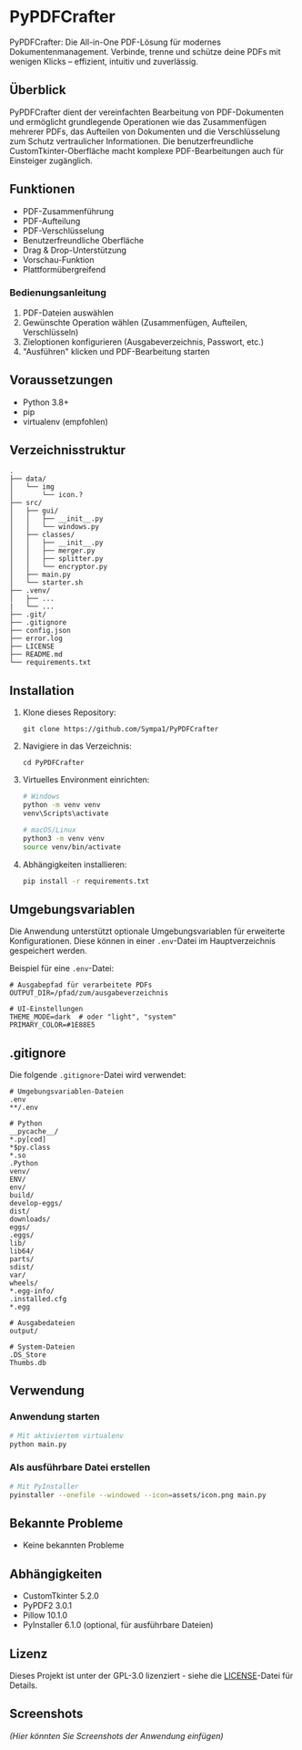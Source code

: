 # PyPDFCrafter
PyPDFCrafter: Die All-in-One PDF-Lösung für modernes Dokumentenmanagement. Verbinde, trenne und schütze deine PDFs mit wenigen Klicks – effizient, intuitiv und zuverlässig. 

## Überblick
PyPDFCrafter dient der vereinfachten Bearbeitung von PDF-Dokumenten und ermöglicht grundlegende Operationen wie das Zusammenfügen mehrerer PDFs, das Aufteilen von Dokumenten und die Verschlüsselung zum Schutz vertraulicher Informationen. Die benutzerfreundliche CustomTkinter-Oberfläche macht komplexe PDF-Bearbeitungen auch für Einsteiger zugänglich.

## Funktionen
- PDF-Zusammenführung
- PDF-Aufteilung
- PDF-Verschlüsselung
- Benutzerfreundliche Oberfläche
- Drag & Drop-Unterstützung
- Vorschau-Funktion
- Plattformübergreifend

### Bedienungsanleitung
1. PDF-Dateien auswählen
2. Gewünschte Operation wählen (Zusammenfügen, Aufteilen, Verschlüsseln)
3. Zieloptionen konfigurieren (Ausgabeverzeichnis, Passwort, etc.)
4. "Ausführen" klicken und PDF-Bearbeitung starten

## Voraussetzungen
- Python 3.8+
- pip
- virtualenv (empfohlen)

## Verzeichnisstruktur
```
.
├── data/
│   └── img
│       └── icon.?
├── src/
│   ├── gui/
│   │   ├── __init__.py
│   │   └── windows.py
│   ├── classes/
│   │   ├── __init__.py
│   │   ├── merger.py
│   │   ├── splitter.py
│   │   └── encryptor.py
│   ├── main.py
│   └── starter.sh
├── .venv/
│   ├── ...
|   └── ...
├── .git/
├── .gitignore
├── config.json
├── error.log
├── LICENSE
├── README.md
└── requirements.txt
```

## Installation
1. Klone dieses Repository:
   ```
   git clone https://github.com/Sympa1/PyPDFCrafter
   ```
2. Navigiere in das Verzeichnis:
   ```
   cd PyPDFCrafter
   ```
3. Virtuelles Environment einrichten:
   ```bash
   # Windows
   python -m venv venv
   venv\Scripts\activate
   
   # macOS/Linux
   python3 -m venv venv
   source venv/bin/activate
   ```
4. Abhängigkeiten installieren:
   ```bash
   pip install -r requirements.txt
   ```

## Umgebungsvariablen
Die Anwendung unterstützt optionale Umgebungsvariablen für erweiterte Konfigurationen. Diese können in einer `.env`-Datei im Hauptverzeichnis gespeichert werden.

Beispiel für eine `.env`-Datei:
```
# Ausgabepfad für verarbeitete PDFs
OUTPUT_DIR=/pfad/zum/ausgabeverzeichnis

# UI-Einstellungen
THEME_MODE=dark  # oder "light", "system"
PRIMARY_COLOR=#1E88E5
```

## .gitignore
Die folgende `.gitignore`-Datei wird verwendet:
```
# Umgebungsvariablen-Dateien
.env
**/.env

# Python
__pycache__/
*.py[cod]
*$py.class
*.so
.Python
venv/
ENV/
env/
build/
develop-eggs/
dist/
downloads/
eggs/
.eggs/
lib/
lib64/
parts/
sdist/
var/
wheels/
*.egg-info/
.installed.cfg
*.egg

# Ausgabedateien
output/

# System-Dateien
.DS_Store
Thumbs.db
```

## Verwendung
### Anwendung starten
```bash
# Mit aktiviertem virtualenv
python main.py
```

### Als ausführbare Datei erstellen
```bash
# Mit PyInstaller
pyinstaller --onefile --windowed --icon=assets/icon.png main.py
```

## Bekannte Probleme
- Keine bekannten Probleme

## Abhängigkeiten
- CustomTkinter 5.2.0
- PyPDF2 3.0.1
- Pillow 10.1.0
- PyInstaller 6.1.0 (optional, für ausführbare Dateien)

## Lizenz
Dieses Projekt ist unter der GPL-3.0 lizenziert - siehe die [LICENSE](LICENSE)-Datei für Details.

## Screenshots
*(Hier könnten Sie Screenshots der Anwendung einfügen)*
